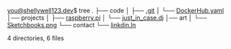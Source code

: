you@shellywell123.dev$ tree
.
├── code
│   ├── [.git](https://github.com/Shellywell123)
│   └── [DockerHub.yaml](https://hub.docker.com)
│── projects
│   ├── [raspberry.pi](https://shellywell123.dev/shenanigan/pi-craft.html)
│   └── [just_in_case.dj](https://shellywell123.dev/shenanigan/art-attack.html)
│── art
│   └── [Sketchbooks.png](https://shellywell123.dev/shenanigan/art-attack.html)
└── contact
    └── [linkdin.ln](https://www.linkedin.com/in/ben-shellswell/)

4 directories, 6 files